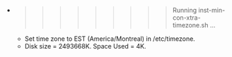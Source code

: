 * >>>>>>>>> Running inst-min-con-xtra-timezone.sh ...
  * Set time zone to EST (America/Montreal) in /etc/timezone.
  * Disk size = 2493668K. Space Used = 4K.
